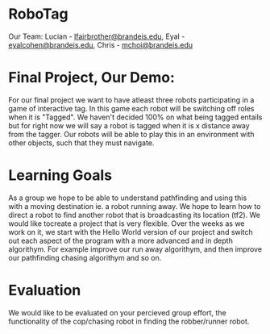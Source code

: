 # RoboTag
Our Team: Lucian - lfairbrother@brandeis.edu, Eyal - eyalcohen@brandeis.edu, Chris - mchoi@brandeis.edu

# Final Project, Our Demo:
For our final project we want to have atleast three robots participating
in a game of interactive tag. In this game each robot will be switching
off roles when it is "Tagged". We haven't decided 100% on what being
tagged entails but for right now we will say a robot is tagged when it 
is x distance away from the tagger. Our robots will be able to play this
in an environment with other objects, such that they must navigate. 

# Learning Goals
As a group we hope to be able to understand pathfinding and using this with
a moving destination ie. a robot running away. We hope to learn how to direct 
a robot to find another robot that is broadcasting its location (tf2). 
We would like tocreate a project that is very flexible. Over the weeks as we work
on it, we start with the Hello World version of our project and switch out each 
aspect of the program with a more advanced and in depth algorithym. For example 
improve our run away algorithym, and then improve our pathfinding chasing algorithym and so on.

# Evaluation
We would like to be evaluated on your percieved group effort, the functionality
of the cop/chasing robot in finding the robber/runner robot.

